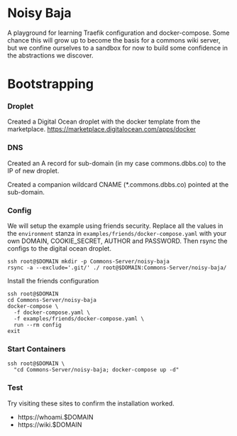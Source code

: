 # Noisy Baja

A playground for learning Traefik configuration and docker-compose.
Some chance this will grow up to become the basis for a commons wiki
server, but we confine ourselves to a sandbox for now to build some
confidence in the abstractions we discover.

# Bootstrapping

### Droplet

Created a Digital Ocean droplet with the docker template from the
marketplace.  https://marketplace.digitalocean.com/apps/docker

### DNS
Created an A record for sub-domain (in my case commons.dbbs.co) to the
IP of new droplet.

Created a companion wildcard CNAME (*.commons.dbbs.co) pointed at the
sub-domain.

### Config

We will setup the example using friends security. Replace all the
values in the `environment` stanza in
`examples/friends/docker-compose.yaml` with your own DOMAIN,
COOKIE_SECRET, AUTHOR and PASSWORD. Then rsync the configs to the
digital ocean droplet.

    ssh root@$DOMAIN mkdir -p Commons-Server/noisy-baja
    rsync -a --exclude='.git/' ./ root@$DOMAIN:Commons-Server/noisy-baja/

Install the friends configuration

    ssh root@$DOMAIN
    cd Commons-Server/noisy-baja
    docker-compose \
      -f docker-compose.yaml \
      -f examples/friends/docker-compose.yaml \
      run --rm config
    exit

### Start Containers

    ssh root@$DOMAIN \
      "cd Commons-Server/noisy-baja; docker-compose up -d"

### Test

Try visiting these sites to confirm the installation worked.

* https://whoami.$DOMAIN
* https://wiki.$DOMAIN
